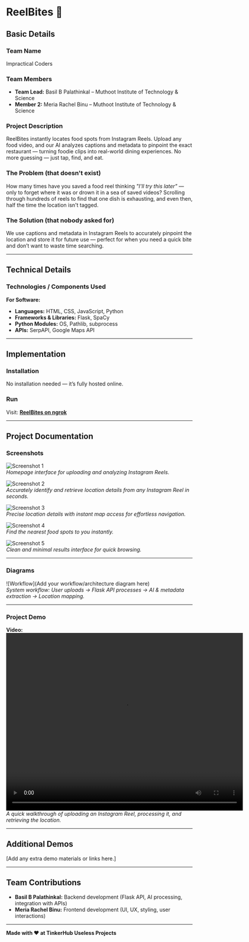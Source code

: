 # ReelBites 🎯

## Basic Details

### Team Name
Impractical Coders

### Team Members
- **Team Lead:** Basil B Palathinkal – Muthoot Institute of Technology & Science  
- **Member 2:** Meria Rachel Binu – Muthoot Institute of Technology & Science  

### Project Description
ReelBites instantly locates food spots from Instagram Reels. Upload any food video, and our AI analyzes captions and metadata to pinpoint the exact restaurant — turning foodie clips into real-world dining experiences. No more guessing — just tap, find, and eat.

### The Problem (that doesn't exist)
How many times have you saved a food reel thinking *"I'll try this later"* — only to forget where it was or drown it in a sea of saved videos? Scrolling through hundreds of reels to find that one dish is exhausting, and even then, half the time the location isn't tagged.

### The Solution (that nobody asked for)
We use captions and metadata in Instagram Reels to accurately pinpoint the location and store it for future use — perfect for when you need a quick bite and don’t want to waste time searching.

---

## Technical Details

### Technologies / Components Used

**For Software:**
- **Languages:** HTML, CSS, JavaScript, Python  
- **Frameworks & Libraries:** Flask, SpaCy  
- **Python Modules:** OS, Pathlib, subprocess  
- **APIs:** SerpAPI, Google Maps API  

---

## Implementation

### Installation
No installation needed — it’s fully hosted online.

### Run
Visit: [**ReelBites on ngrok**](https://a21f54cffa76.ngrok-free.app/)  

---

## Project Documentation

### Screenshots

![Screenshot 1](https://drive.google.com/uc?export=view&id=1YGO5Os-xu16JklGm-jidV7lP3o_A2G_6)  
*Homepage interface for uploading and analyzing Instagram Reels.*

![Screenshot 2](https://drive.google.com/uc?export=view&id=15xDkLgl0cE8y2nP6e7NuciTz_xntdiLk)  
*Accurately identify and retrieve location details from any Instagram Reel in seconds.*

![Screenshot 3](https://drive.google.com/uc?export=view&id=10apaJ99SI22lNRme-VWCIkn3oOxWcEhf)  
*Precise location details with instant map access for effortless navigation.*

![Screenshot 4](https://drive.google.com/uc?export=view&id=1PTITWsOIepIqQ3BI67Q9VR-JqAULnU-3)  
*Find the nearest food spots to you instantly.*

![Screenshot 5](https://drive.google.com/uc?export=view&id=1YohLfm6gpeZKtuGaDUksjz-AFG3RtrSu)  
*Clean and minimal results interface for quick browsing.*

---

### Diagrams
![Workflow](Add your workflow/architecture diagram here)  
*System workflow: User uploads → Flask API processes → AI & metadata extraction → Location mapping.*

---

### Project Demo

**Video:** <video width="640" height="480" controls>
  <source src="https://drive.google.com/uc?export=preview&id=YOUR_FILE_ID" type="video/mp4">
  Your browser does not support the video tag.
</video>
*A quick walkthrough of uploading an Instagram Reel, processing it, and retrieving the location.*

---

## Additional Demos
[Add any extra demo materials or links here.]

---

## Team Contributions
- **Basil B Palathinkal:** Backend development (Flask API, AI processing, integration with APIs)  
- **Meria Rachel Binu:** Frontend development (UI, UX, styling, user interactions)  

---

**Made with ❤️ at TinkerHub Useless Projects**
